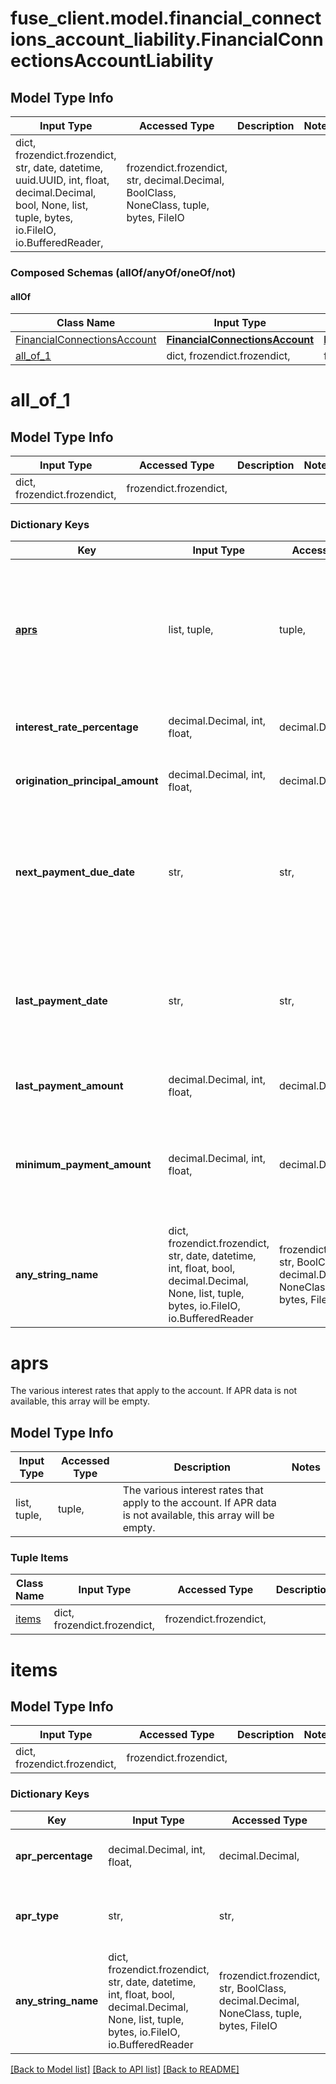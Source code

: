 # fuse_client.model.financial_connections_account_liability.FinancialConnectionsAccountLiability

## Model Type Info
Input Type | Accessed Type | Description | Notes
------------ | ------------- | ------------- | -------------
dict, frozendict.frozendict, str, date, datetime, uuid.UUID, int, float, decimal.Decimal, bool, None, list, tuple, bytes, io.FileIO, io.BufferedReader,  | frozendict.frozendict, str, decimal.Decimal, BoolClass, NoneClass, tuple, bytes, FileIO |  | 

### Composed Schemas (allOf/anyOf/oneOf/not)
#### allOf
Class Name | Input Type | Accessed Type | Description | Notes
------------- | ------------- | ------------- | ------------- | -------------
[FinancialConnectionsAccount](FinancialConnectionsAccount.md) | [**FinancialConnectionsAccount**](FinancialConnectionsAccount.md) | [**FinancialConnectionsAccount**](FinancialConnectionsAccount.md) |  | 
[all_of_1](#all_of_1) | dict, frozendict.frozendict,  | frozendict.frozendict,  |  | 

# all_of_1

## Model Type Info
Input Type | Accessed Type | Description | Notes
------------ | ------------- | ------------- | -------------
dict, frozendict.frozendict,  | frozendict.frozendict,  |  | 

### Dictionary Keys
Key | Input Type | Accessed Type | Description | Notes
------------ | ------------- | ------------- | ------------- | -------------
**[aprs](#aprs)** | list, tuple,  | tuple,  | The various interest rates that apply to the account. If APR data is not available, this array will be empty. | [optional] 
**interest_rate_percentage** | decimal.Decimal, int, float,  | decimal.Decimal,  | The interest rate on the loan as a percentage. | [optional] 
**origination_principal_amount** | decimal.Decimal, int, float,  | decimal.Decimal,  | The original principal balance of the loan. | [optional] 
**next_payment_due_date** | str,  | str,  | The due date for the next payment. The due date is null if a payment is not expected. | [optional] 
**last_payment_date** | str,  | str,  | The date of the last payment. Dates are returned in an ISO 8601 format (YYYY-MM-DD). | [optional] 
**last_payment_amount** | decimal.Decimal, int, float,  | decimal.Decimal,  | The amount of the last payment. | [optional] 
**minimum_payment_amount** | decimal.Decimal, int, float,  | decimal.Decimal,  | The minimum payment required for an account. This can apply to any debt account. | [optional] 
**any_string_name** | dict, frozendict.frozendict, str, date, datetime, int, float, bool, decimal.Decimal, None, list, tuple, bytes, io.FileIO, io.BufferedReader | frozendict.frozendict, str, BoolClass, decimal.Decimal, NoneClass, tuple, bytes, FileIO | any string name can be used but the value must be the correct type | [optional]

# aprs

The various interest rates that apply to the account. If APR data is not available, this array will be empty.

## Model Type Info
Input Type | Accessed Type | Description | Notes
------------ | ------------- | ------------- | -------------
list, tuple,  | tuple,  | The various interest rates that apply to the account. If APR data is not available, this array will be empty. | 

### Tuple Items
Class Name | Input Type | Accessed Type | Description | Notes
------------- | ------------- | ------------- | ------------- | -------------
[items](#items) | dict, frozendict.frozendict,  | frozendict.frozendict,  |  | 

# items

## Model Type Info
Input Type | Accessed Type | Description | Notes
------------ | ------------- | ------------- | -------------
dict, frozendict.frozendict,  | frozendict.frozendict,  |  | 

### Dictionary Keys
Key | Input Type | Accessed Type | Description | Notes
------------ | ------------- | ------------- | ------------- | -------------
**apr_percentage** | decimal.Decimal, int, float,  | decimal.Decimal,  | Annual Percentage Rate applied. | [optional] 
**apr_type** | str,  | str,  | The type of balance to which the APR applies. | [optional] 
**any_string_name** | dict, frozendict.frozendict, str, date, datetime, int, float, bool, decimal.Decimal, None, list, tuple, bytes, io.FileIO, io.BufferedReader | frozendict.frozendict, str, BoolClass, decimal.Decimal, NoneClass, tuple, bytes, FileIO | any string name can be used but the value must be the correct type | [optional]

[[Back to Model list]](../../README.md#documentation-for-models) [[Back to API list]](../../README.md#documentation-for-api-endpoints) [[Back to README]](../../README.md)

